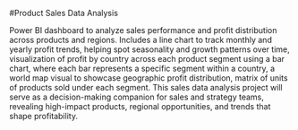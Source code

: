 #Product Sales Data Analysis

Power BI dashboard to analyze sales performance and profit distribution across products and regions. Includes a line chart to track monthly and yearly profit trends, helping spot seasonality and growth patterns over time,  visualization of profit by country across each product segment using a bar chart, where each bar represents a specific segment within a country, a world map visual to showcase geographic profit distribution, matrix of units of products sold under each segment. This sales data analysis project will serve as a decision-making companion for sales and strategy teams, revealing high-impact products, regional opportunities, and trends that shape profitability.
